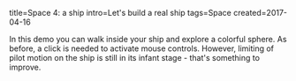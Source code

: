 title=Space 4: a ship
intro=Let's build a real ship
tags=Space
created=2017-04-16

In this demo you can walk inside your ship and explore a colorful sphere.
As before, a click is needed to activate mouse controls.
However, limiting of pilot motion on the ship is still in its infant stage - that's something to improve.

<div>
        <script src="http://www.babylonjs.com/hand.minified-1.2.js"></script>
        <script src="http://www.babylonjs.com/cannon.js"></script>
        <script src="http://www.babylonjs.com/oimo.js"></script>
        <script src="http://www.babylonjs.com/babylon.js"></script>
        <script src="PointerLockControls-4.js"></script>
        <script src="https://babylonjs.azurewebsites.net/lib/babylon.normalMaterial.min.js"></script>
        <style>
            #renderCanvas {
                width: 100%;
                height: 100%;
                touch-action: none;
            }
        </style>
    <div id="canvasZone">
        <canvas id="renderCanvas"></canvas>
    </div>
    <script>
var ship={
	w:3,
	h:5,
	cells:
		[[0,1,0],
		 [1,1,1],
		 [1,1,1],
		 [1,1,1],
		 [2,0,2]],
	walls:[//h
		[[0,2,0],
		 [1,0,1],
		 [0,0,0],
		 [0,0,0],
		 [1,2,1],
		 [0,0,0]],
	       //v
		[[0,2,2,0],
		 [2,0,0,2],
		 [1,0,0,1],
		 [2,0,0,2],
		 [0,0,0,0]]],
	};
function ship_builder(ship, scene){
	var mkbox=function(x,y,up){
		return new BABYLON.MeshBuilder.CreateBox("player_body", {height: up, width: x, depth: y}, scene);
	};
	var x_origin=-ship.w/2.0+0.5;
	var y_origin=ship.h/2.0-0.5;
	var position=function(obj,x,y,up){
		obj.position.x=x+x_origin;
		obj.position.y=up;
		obj.position.z=-y+y_origin;
		return obj;
	};
	var floor=function(x,y,ceil=0){
		return position(
				mkbox(1,1,0.1),
				x,y,ceil);
	};
	var engine=function(x,y){
		//(name, height, diameter top, diameter bottom, tessellation, subdivisions, scene, updatable)
		var cylinder = BABYLON.Mesh.CreateCylinder("cylinder", 1, 0.8, 1.5, 12, 1, scene, false);
		cylinder.rotation.x=Math.PI/2;
		return position(cylinder,x,y,0.5);
	};
	var wall=[
		function(x,y){//h
		return position(
				mkbox(1,0.1,1),
				x,y,0.5);
		},
		function(x,y){//v
		return position(
				mkbox(0.1,1,1),
				x,y,0.5);
		}];
	var boxes=[];
	//cells
	for(var x=0;x<ship.w;x++){
		for(var y=0;y<ship.h;y++){
			switch(ship.cells[y][x]){
				case 1:
					boxes.push(floor(x,y));
				break;
				case 2:
					boxes.push(engine(x,y));
				break;
			}
		}
	}
	//horiz walls
	for(var x=0;x<ship.w;x++){
		for(var y=0;y<=ship.h;y++){
			switch(ship.walls[0][y][x]){
				case 1:
					boxes.push(wall[0](x,y-0.5));
				break;
			}
		}
	}
	//vert walls
	for(var x=0;x<=ship.w;x++){
		for(var y=0;y<ship.h;y++){
			switch(ship.walls[1][y][x]){
				case 1:
					boxes.push(wall[1](x-0.5,y));
				break;
			}
		}
	}
	return boxes;
};

        var canvas = document.getElementById("renderCanvas");
        var engine = new BABYLON.Engine(canvas, true);

        var createScene = function() {
          var scene = new BABYLON.Scene(engine);
          scene.clearColor = new BABYLON.Color3( .5, .5, .5);
        
          // camera
          // var camera = new BABYLON.ArcRotateCamera("camera1",  0, 0, 0, new BABYLON.Vector3(7, 0, 0), scene);
          // camera.setPosition(new BABYLON.Vector3(10, 10, -10));
          // lights
          var light = new BABYLON.HemisphericLight("light1", new BABYLON.Vector3(1, 0.5, 0), scene);
          light.intensity = 0.8;
          var spot = new BABYLON.SpotLight("spot", new BABYLON.Vector3(25, 15, -10), new BABYLON.Vector3(-1, -0.8, 1), 15, 1, scene);
          spot.diffuse = new BABYLON.Color3(1, 1, 1);
          spot.specular = new BABYLON.Color3(0, 0, 0);
          spot.intensity = 0.2; 
          // material
          var mat = new BABYLON.StandardMaterial("mat1", scene);
          mat.alpha = 1.0;
          mat.diffuseColor = new BABYLON.Color3(0.5, 0.5, 1.0);
          mat.backFaceCulling = false;
          //mat.wireframe = true;
        
          // show axis
          var showAxis = function(size) {
            var makeTextPlane = function(text, color, size) {
            var dynamicTexture = new BABYLON.DynamicTexture("DynamicTexture", 50, scene, true);
            dynamicTexture.hasAlpha = true;
            dynamicTexture.drawText(text, 5, 40, "bold 36px Arial", color , "transparent", true);
            var plane = new BABYLON.Mesh.CreatePlane("TextPlane", size, scene, true);
            plane.material = new BABYLON.StandardMaterial("TextPlaneMaterial", scene);
            plane.material.backFaceCulling = false;
            plane.material.specularColor = new BABYLON.Color3(0, 0, 0);
            plane.material.diffuseTexture = dynamicTexture;
            return plane;
             };
          
            var axisX = BABYLON.Mesh.CreateLines("axisX", [ 
              new BABYLON.Vector3.Zero(), new BABYLON.Vector3(size, 0, 0), new BABYLON.Vector3(size * 0.95, 0.05 * size, 0), 
              new BABYLON.Vector3(size, 0, 0), new BABYLON.Vector3(size * 0.95, -0.05 * size, 0)
              ], scene);
            axisX.color = new BABYLON.Color3(1, 0, 0);
            var xChar = makeTextPlane("X", "red", size / 10);
            xChar.position = new BABYLON.Vector3(0.9 * size, -0.05 * size, 0);
            var axisY = BABYLON.Mesh.CreateLines("axisY", [
                new BABYLON.Vector3.Zero(), new BABYLON.Vector3(0, size, 0), new BABYLON.Vector3( -0.05 * size, size * 0.95, 0), 
                new BABYLON.Vector3(0, size, 0), new BABYLON.Vector3( 0.05 * size, size * 0.95, 0)
                ], scene);
            axisY.color = new BABYLON.Color3(0, 1, 0);
            var yChar = makeTextPlane("Y", "green", size / 10);
            yChar.position = new BABYLON.Vector3(0, 0.9 * size, -0.05 * size);
            var axisZ = BABYLON.Mesh.CreateLines("axisZ", [
                new BABYLON.Vector3.Zero(), new BABYLON.Vector3(0, 0, size), new BABYLON.Vector3( 0 , -0.05 * size, size * 0.95),
                new BABYLON.Vector3(0, 0, size), new BABYLON.Vector3( 0, 0.05 * size, size * 0.95)
                ], scene);
            axisZ.color = new BABYLON.Color3(0, 0, 1);
            var zChar = makeTextPlane("Z", "blue", size / 10);
            zChar.position = new BABYLON.Vector3(0, 0.05 * size, 0.9 * size);
        };
          
          size =2;
        
        //Local Axes
          
              var pilot_local_axisX = BABYLON.Mesh.CreateLines("pilot_local_axisX", [ 
              new BABYLON.Vector3.Zero(), new BABYLON.Vector3(size, 0, 0), new BABYLON.Vector3(size * 0.95, 0.05 * size, 0), 
              new BABYLON.Vector3(size, 0, 0), new BABYLON.Vector3(size * 0.95, -0.05 * size, 0)
              ], scene);
        	  pilot_local_axisX.color = new BABYLON.Color3(1, 0, 0);
        
            pilot_local_axisY = BABYLON.Mesh.CreateLines("pilot_local_axisY", [
                new BABYLON.Vector3.Zero(), new BABYLON.Vector3(0, size, 0), new BABYLON.Vector3(-0.05 * size, size * 0.95, 0),
                new BABYLON.Vector3(0, size, 0), new BABYLON.Vector3(0.05 * size, size * 0.95, 0)
        	], scene);
            pilot_local_axisY.color = new BABYLON.Color3(0, 1, 0);
        
            var pilot_local_axisZ = BABYLON.Mesh.CreateLines("pilot_local_axisZ", [
                new BABYLON.Vector3.Zero(), new BABYLON.Vector3(0, 0, size), new BABYLON.Vector3( 0 , -0.05 * size, size * 0.95),
                new BABYLON.Vector3(0, 0, size), new BABYLON.Vector3( 0, 0.05 * size, size * 0.95)
                ], scene);
            pilot_local_axisZ.color = new BABYLON.Color3(0, 0, 1);
        	
         	// pilot = new BABYLON.Mesh.CreateCylinder("pilot", 0.75, 0.2, 0.5, 6, 1 , scene);
         	pilot = BABYLON.Mesh.CreateGround("ground1", 2, 3, 2, scene);
          	// var greyMat = new BABYLON.StandardMaterial("grey", scene);
          	// greyMat.emissiveColor = new BABYLON.Color3(0.2,0.2,0.2);
          	// pilot.material = greyMat;
        
          	pilot_local_axisX.parent = pilot;
          	pilot_local_axisY.parent = pilot;
          	pilot_local_axisZ.parent = pilot;
        	  
        	pilot.computeWorldMatrix();
        	
        	//pilot.rotate(BABYLON.Axis.Y, Math.PI / 2, BABYLON.Space.LOCAL);
        	//pilot.rotate(BABYLON.Axis.Y, Math.PI / 2, BABYLON.Space.LOCAL);
        	//pilot.rotate(BABYLON.Axis.X, Math.PI / 2, BABYLON.Space.LOCAL);
        	
        	pilot.locallyTranslate(new BABYLON.Vector3(0.5, -1, -3));
        	//pilot.locallyTranslate(new BABYLON.Vector3(0, 3, 0));
		ship_builder(ship,scene).map(x=>x.parent=pilot);
	  camera = new BABYLON.FreeCamera("sceneCamera", new BABYLON.Vector3(0, 0, 0), scene);
	  camera.minZ=0.015;
          // camera.attachControl(canvas, true);
	  // camera.inputs.remove(camera.inputs.attached.keyboard);
	  // camera.parent=pilot;
            scene.enablePhysics(new BABYLON.Vector3(0,0, 0));
	    body = PointerLockControls(camera, pilot,canvas);
	    canvas.onclick=function(){ canvas.requestPointerLock(); };
          impostor = pilot.physicsImpostor = new BABYLON.PhysicsImpostor(pilot, BABYLON.PhysicsImpostor.BoxImpostor, { mass: 1, friction: 1, restitution: 1.9 }, scene);
          impostor2 = body.physicsImpostor = new BABYLON.PhysicsImpostor(body, BABYLON.PhysicsImpostor.BoxImpostor, { mass: 1, friction: 1, restitution: 1.9 }, scene);
          //impostor.applyImpulse(new BABYLON.Vector3(0, 1, 0), pilot.getAbsolutePosition());
          //impostor.applyImpulse(new BABYLON.Vector3(0, 1, 0), pilot.getAbsolutePosition());
          showAxis(10);
          local2global=function(x,y,z){
              pilot.computeWorldMatrix();
              var m = pilot.getWorldMatrix();
              var v = BABYLON.Vector3.TransformCoordinates(new BABYLON.Vector3(x,y,z), m);
              v.subtractInPlace(pilot.getAbsolutePosition());
              return v;
          };
          local2global2=function(x,y,z){
              body.computeWorldMatrix();
              var m = body.getWorldMatrix();
              var v = BABYLON.Vector3.TransformCoordinates(new BABYLON.Vector3(x,y,z), m);
              v.subtractInPlace(body.getAbsolutePosition());
              return v;
          };
        
	  going={fw:false,lt:false,bk:false,rt:false};
	  buttons=[];
        document.addEventListener( 'keyup', function(e){
		buttons[e.keyCode]=false;
         switch(e.keyCode){
	    case 89://p
		 going.fw=false;
	    break;
            case 71: //g
	        going.lt=false;
            break;
             case 72: //h
	        going.bk=false;
            break;
            case 74: //j
	        going.rt=false;
            break;
	 }
	});
        document.addEventListener( 'keydown', function(e){
		buttons[e.keyCode]=true;
		return true;
         switch(e.keyCode){
             case 38: //up
               var v = local2global(1, 0, 0);
               impostor.setAngularVelocity(new BABYLON.Quaternion(v.x,v.y,v.z,0));
            break;
            case 37: //left
               var v = local2global(0, -1, 0);
               impostor.setAngularVelocity(new BABYLON.Quaternion(v.x,v.y,v.z,0));
            break;
             case 40: //down
               var v = local2global(-1, 0, 0);
               impostor.setAngularVelocity(new BABYLON.Quaternion(v.x,v.y,v.z,0));
            break;
            case 39: //right
               var v = local2global(0, 1, 0);
               impostor.setAngularVelocity(new BABYLON.Quaternion(v.x,v.y,v.z,0));
            break;
            case 87: //w
		    console.log(1);
               impostor.applyImpulse(local2global(0, 0, 0.1),pilot.getAbsolutePosition());
            break;
            case 65: //a
               impostor.applyImpulse(local2global(-0.1, 0, 0),pilot.getAbsolutePosition());
            break;
            case 83: //s
               impostor.applyImpulse(local2global(0, 0, -0.1),pilot.getAbsolutePosition());
            break;
            case 68: //d
               impostor.applyImpulse(local2global(0.1, 0, 0),pilot.getAbsolutePosition());
            break;
            case 81: //q
               var v = local2global(0, 0, 1);
               impostor.setAngularVelocity(new BABYLON.Quaternion(v.x,v.y,v.z,0));
            break;
            case 69: //e
               var v = local2global(0, 0, -1);
               impostor.setAngularVelocity(new BABYLON.Quaternion(v.x,v.y,v.z,0));
            break;
            case 82: //r
               impostor.applyImpulse(local2global(0, 0.1, 0),pilot.getAbsolutePosition());
            break;
            case 70: //f
               impostor.applyImpulse(local2global(0, -0.1, 0),pilot.getAbsolutePosition());
            break;
             case 89: //y
	        going.fw=true;
            break;
            case 71: //g
	        going.lt=true;
            break;
             case 72: //h
	        going.bk=true;
            break;
            case 74: //j
	        going.rt=true;
            break;
            case 80: //p
               // body.locallyTranslate(new BABYLON.Vector3(0, 0, 0.1));
               // impostor2.applyImpulse(local2global2(0, 0, 0.1),body.getAbsolutePosition());
	    // going.fw=true;
               // var v = local2global2(0, 1, 0);
               // impostor2.setAngularVelocity(new BABYLON.Quaternion(v.x,v.y,v.z,0));
            break;
            // case 84: //t
	    //    camera.locallyTranslate(new BABYLON.Vector3(0, 0, 1))
            // break;
            // case 70: //f
	    //    camera.locallyTranslate(new BABYLON.Vector3(-1, 0, 0))
            // break;
            // case 71: //g
	    //    camera.locallyTranslate(new BABYLON.Vector3(0, 0, -1))
            // break;
            // case 72: //h
	    //    camera.locallyTranslate(new BABYLON.Vector3(1, 0, 0))
            // break;
         }   
        }, false );
          
	  // var sphere = BABYLON.Mesh.CreateSphere("sphere1", 8, 2, scene);
	  // sphere.material = new BABYLON.StandardMaterial("s-mat", scene);
	  // sphere.physicsImpostor = new BABYLON.PhysicsImpostor(sphere, BABYLON.PhysicsImpostor.SphereImpostor, { mass: 1, restitution: 0.9 }, scene);

	var sphere = BABYLON.Mesh.CreateSphere("sphere1", 16, 20, scene);
	var normalMaterial = new BABYLON.NormalMaterial("normalMat", scene);
	sphere.material = normalMaterial;
	sphere.position.z=30;

	//(name, height, diameter top, diameter bottom, tessellation, subdivisions, scene, updatable)
		// var cylinder = BABYLON.Mesh.CreateCylinder("cylinder", 1, 1, 2, 6, 1, scene, false);
		// cylinder.rotation.x=Math.PI/2;


          return scene;


        };
        
        
        var scene = createScene();

        engine.runRenderLoop(function () {
              impostor.setLinearVelocity(impostor.getLinearVelocity().scale(0.99));
              impostor.setAngularVelocity(impostor.getAngularVelocity().scale(0.9));
               if(going.fw) body.locallyTranslate(new BABYLON.Vector3(0, 0, 0.01));
               if(going.lt) body.locallyTranslate(new BABYLON.Vector3(-0.01, 0, 0));
               if(going.bk) body.locallyTranslate(new BABYLON.Vector3(0, 0, -0.01));
               if(going.rt) body.locallyTranslate(new BABYLON.Vector3(0.01, 0, 0));
	       body.position.x=Math.max(-1.3, Math.min(body.position.x,1.3));
	       body.position.z=Math.max(-1.3, Math.min(body.position.z,1.3));

	       if(buttons[38]){ //up
               var v = local2global(-1, 0, 0);
               impostor.setAngularVelocity(new BABYLON.Quaternion(v.x,v.y,v.z,0));
	       }
	       if(buttons[37]){ //left
               var v = local2global(0, -1, 0);
               impostor.setAngularVelocity(new BABYLON.Quaternion(v.x,v.y,v.z,0));
	       }
	       if(buttons[40]){ //down
               var v = local2global(1, 0, 0);
               impostor.setAngularVelocity(new BABYLON.Quaternion(v.x,v.y,v.z,0));
	       }
	       if(buttons[39]){ //right
               var v = local2global(0, 1, 0);
               impostor.setAngularVelocity(new BABYLON.Quaternion(v.x,v.y,v.z,0));
	       }
	       if(buttons[87]){ //w
		    console.log(1);
               impostor.applyImpulse(local2global(0, 0, 0.1),pilot.getAbsolutePosition());
	       }
	       if(buttons[65]){ //a
               impostor.applyImpulse(local2global(-0.1, 0, 0),pilot.getAbsolutePosition());
	       }
	       if(buttons[83]){ //s
               impostor.applyImpulse(local2global(0, 0, -0.1),pilot.getAbsolutePosition());
	       }
	       if(buttons[68]){ //d
               impostor.applyImpulse(local2global(0.1, 0, 0),pilot.getAbsolutePosition());
	       }
	       if(buttons[81]){ //q
               var v = local2global(0, 0, 1);
               impostor.setAngularVelocity(new BABYLON.Quaternion(v.x,v.y,v.z,0));
	       }
	       if(buttons[69]){ //e
               var v = local2global(0, 0, -1);
               impostor.setAngularVelocity(new BABYLON.Quaternion(v.x,v.y,v.z,0));
	       }
	       if(buttons[82]){ //r
               impostor.applyImpulse(local2global(0, 0.1, 0),pilot.getAbsolutePosition());
	       }
	       if(buttons[70]){ //f
               impostor.applyImpulse(local2global(0, -0.1, 0),pilot.getAbsolutePosition());
	       }
	       if(buttons[89]){ //y
	        going.fw=true;
	       }
	       if(buttons[71]){ //g
	        going.lt=true;
	       }
	       if(buttons[72]){ //h
	        going.bk=true;
	       }
	       if(buttons[74]){ //j
	        going.rt=true;
	       }
            scene.render();
        });

        // Resize
        window.addEventListener("resize", function () {
            engine.resize();
        });
    </script>
</div>

